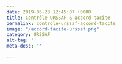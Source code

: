 ```yaml
---
date: 2019-06-23 12:45:07 +0000
title: Contrôle URSSAF & accord tacite
permalink: controle-urssaf-accord-tacite
image: "/accord-tacite-urssaf.png"
category: URSSAF
alt-tag: ''
meta-desc: ''

---
```


